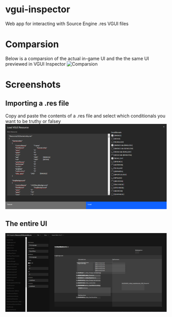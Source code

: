 # vgui-inspector
 Web app for interacting with Source Engine .res VGUI files
 
# Comparsion
Below is a comparsion of the actual in-game UI and the the same UI previewed in VGUI Inspector
![Comparsion](/media/comparsion.png)


# Screenshots

## Importing a .res file
Copy and paste the contents of a .res file and select which conditionals you want to be truthy or falsey
![Import](/media/importing.png)

## The entire UI
![UI](/media/example.png)
